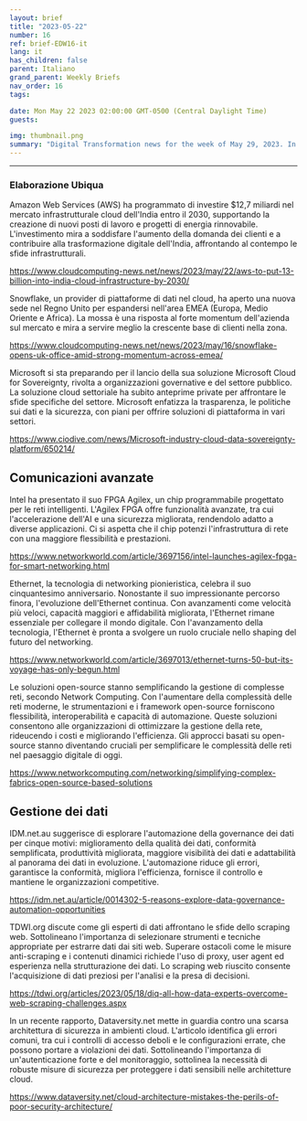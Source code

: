 ```yaml
---
layout: brief
title: "2023-05-22"
number: 16
ref: brief-EDW16-it
lang: it
has_children: false
parent: Italiano
grand_parent: Weekly Briefs
nav_order: 16
tags:

date: Mon May 22 2023 02:00:00 GMT-0500 (Central Daylight Time)
guests:

img: thumbnail.png
summary: "Digital Transformation news for the week of May 29, 2023. In this episode."
---
```




---

### Elaborazione Ubiqua

Amazon Web Services (AWS) ha programmato di investire $12,7 miliardi nel mercato infrastrutturale cloud dell'India entro il 2030, supportando la creazione di nuovi posti di lavoro e progetti di energia rinnovabile. L'investimento mira a soddisfare l'aumento della domanda dei clienti e a contribuire alla trasformazione digitale dell'India, affrontando al contempo le sfide infrastrutturali.

[https://www.cloudcomputing-news.net/news/2023/may/22/aws-to-put-13-billion-into-india-cloud-infrastructure-by-2030/](https://www.cloudcomputing-news.net/news/2023/may/22/aws-to-put-13-billion-into-india-cloud-infrastructure-by-2030/)

Snowflake, un provider di piattaforme di dati nel cloud, ha aperto una nuova sede nel Regno Unito per espandersi nell'area EMEA (Europa, Medio Oriente e Africa). La mossa è una risposta al forte momentum dell'azienda sul mercato e mira a servire meglio la crescente base di clienti nella zona.

[https://www.cloudcomputing-news.net/news/2023/may/16/snowflake-opens-uk-office-amid-strong-momentum-across-emea/](https://www.cloudcomputing-news.net/news/2023/may/16/snowflake-opens-uk-office-amid-strong-momentum-across-emea/)

Microsoft si sta preparando per il lancio della sua soluzione Microsoft Cloud for Sovereignty, rivolta a organizzazioni governative e del settore pubblico. La soluzione cloud settoriale ha subito anteprime private per affrontare le sfide specifiche del settore. Microsoft enfatizza la trasparenza, le politiche sui dati e la sicurezza, con piani per offrire soluzioni di piattaforma in vari settori.

[https://www.ciodive.com/news/Microsoft-industry-cloud-data-sovereignty-platform/650214/](https://www.ciodive.com/news/Microsoft-industry-cloud-data-sovereignty-platform/650214/)

## Comunicazioni avanzate

Intel ha presentato il suo FPGA Agilex, un chip programmabile progettato per le reti intelligenti. L'Agilex FPGA offre funzionalità avanzate, tra cui l'accelerazione dell'AI e una sicurezza migliorata, rendendolo adatto a diverse applicazioni. Ci si aspetta che il chip potenzi l'infrastruttura di rete con una maggiore flessibilità e prestazioni.

[https://www.networkworld.com/article/3697156/intel-launches-agilex-fpga-for-smart-networking.html](https://www.networkworld.com/article/3697156/intel-launches-agilex-fpga-for-smart-networking.html)

Ethernet, la tecnologia di networking pionieristica, celebra il suo cinquantesimo anniversario. Nonostante il suo impressionante percorso finora, l'evoluzione dell'Ethernet continua. Con avanzamenti come velocità più veloci, capacità maggiori e affidabilità migliorata, l'Ethernet rimane essenziale per collegare il mondo digitale. Con l'avanzamento della tecnologia, l'Ethernet è pronta a svolgere un ruolo cruciale nello shaping del futuro del networking.

[https://www.networkworld.com/article/3697013/ethernet-turns-50-but-its-voyage-has-only-begun.html](https://www.networkworld.com/article/3697013/ethernet-turns-50-but-its-voyage-has-only-begun.html)

Le soluzioni open-source stanno semplificando la gestione di complesse reti, secondo Network Computing. Con l'aumentare della complessità delle reti moderne, le strumentazioni e i framework open-source forniscono flessibilità, interoperabilità e capacità di automazione. Queste soluzioni consentono alle organizzazioni di ottimizzare la gestione della rete, rideucendo i costi e migliorando l'efficienza. Gli approcci basati su open-source stanno diventando cruciali per semplificare le complessità delle reti nel paesaggio digitale di oggi.

[https://www.networkcomputing.com/networking/simplifying-complex-fabrics-open-source-based-solutions](https://www.networkcomputing.com/networking/simplifying-complex-fabrics-open-source-based-solutions)

## Gestione dei dati

IDM.net.au suggerisce di esplorare l'automazione della governance dei dati per cinque motivi: miglioramento della qualità dei dati, conformità semplificata, produttività migliorata, maggiore visibilità dei dati e adattabilità al panorama dei dati in evoluzione. L'automazione riduce gli errori, garantisce la conformità, migliora l'efficienza, fornisce il controllo e mantiene le organizzazioni competitive.

[https://idm.net.au/article/0014302-5-reasons-explore-data-governance-automation-opportunities](https://idm.net.au/article/0014302-5-reasons-explore-data-governance-automation-opportunities)

TDWI.org discute come gli esperti di dati affrontano le sfide dello scraping web. Sottolineano l'importanza di selezionare strumenti e tecniche appropriate per estrarre dati dai siti web. Superare ostacoli come le misure anti-scraping e i contenuti dinamici richiede l'uso di proxy, user agent ed esperienza nella strutturazione dei dati. Lo scraping web riuscito consente l'acquisizione di dati preziosi per l'analisi e la presa di decisioni.

[https://tdwi.org/articles/2023/05/18/diq-all-how-data-experts-overcome-web-scraping-challenges.aspx](https://tdwi.org/articles/2023/05/18/diq-all-how-data-experts-overcome-web-scraping-challenges.aspx)

In un recente rapporto, Dataversity.net mette in guardia contro una scarsa architettura di sicurezza in ambienti cloud. L'articolo identifica gli errori comuni, tra cui i controlli di accesso deboli e le configurazioni errate, che possono portare a violazioni dei dati. Sottolineando l'importanza di un'autenticazione forte e del monitoraggio, sottolinea la necessità di robuste misure di sicurezza per proteggere i dati sensibili nelle architetture cloud.

[https://www.dataversity.net/cloud-architecture-mistakes-the-perils-of-poor-security-architecture/](https://www.dataversity.net/cloud-architecture-mistakes-the-perils-of-poor-security-architecture/)


